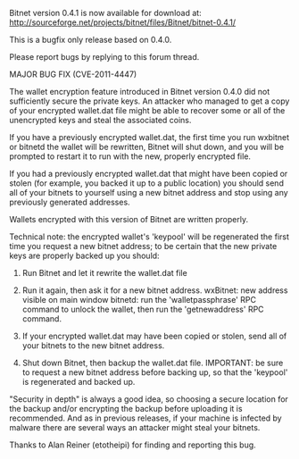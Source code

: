 Bitnet version 0.4.1 is now available for download at:
http://sourceforge.net/projects/bitnet/files/Bitnet/bitnet-0.4.1/

This is a bugfix only release based on 0.4.0.

Please report bugs by replying to this forum thread.

MAJOR BUG FIX  (CVE-2011-4447)

The wallet encryption feature introduced in Bitnet version 0.4.0 did not sufficiently secure the private keys. An attacker who
managed to get a copy of your encrypted wallet.dat file might be able to recover some or all of the unencrypted keys and steal the
associated coins.

If you have a previously encrypted wallet.dat, the first time you run wxbitnet or bitnetd the wallet will be rewritten, Bitnet will
shut down, and you will be prompted to restart it to run with the new, properly encrypted file.

If you had a previously encrypted wallet.dat that might have been copied or stolen (for example, you backed it up to a public
location) you should send all of your bitnets to yourself using a new bitnet address and stop using any previously generated addresses.

Wallets encrypted with this version of Bitnet are written properly.

Technical note: the encrypted wallet's 'keypool' will be regenerated the first time you request a new bitnet address; to be certain that the
new private keys are properly backed up you should:

1. Run Bitnet and let it rewrite the wallet.dat file

2. Run it again, then ask it for a new bitnet address.
wxBitnet: new address visible on main window
bitnetd: run the 'walletpassphrase' RPC command to unlock the wallet,  then run the 'getnewaddress' RPC command.

3. If your encrypted wallet.dat may have been copied or stolen, send all of your bitnets to the new bitnet address.

4. Shut down Bitnet, then backup the wallet.dat file.
IMPORTANT: be sure to request a new bitnet address before backing up, so that the 'keypool' is regenerated and backed up.

"Security in depth" is always a good idea, so choosing a secure location for the backup and/or encrypting the backup before uploading it is recommended. And as in previous releases, if your machine is infected by malware there are several ways an attacker might steal your bitnets.

Thanks to Alan Reiner (etotheipi) for finding and reporting this bug.
